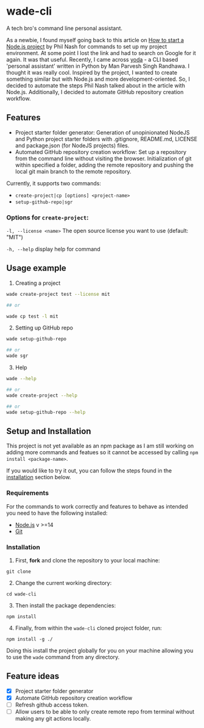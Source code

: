 # wade-cli
A tech bro's command line personal assistant.

As a newbie, I found myself going back to this article on [How to start a Node.js project](https://philna.sh/blog/2019/01/10/how-to-start-a-node-js-project/) by Phil Nash for commands to set up my project environment. At some point I lost the link and had to search on Google for it again. It was that useful. Recently, I came across [yoda](https://manparvesh.com/project/yoda/) - a CLI based 'personal assistant' written in Python by Man Parvesh Singh Randhawa. I thought it was really cool. Inspired by the project, I wanted to create something similar but with Node.js and more development-oriented. So, I decided to automate the steps Phil Nash talked about in the article with Node.js. Additionally, I decided to automate GitHub repository creation workflow.

## Features
- Project starter folder generator: Generation of unopinionated NodeJS and Python project starter folders with .gitignore, README.md, LICENSE and package.json (for NodeJS projects) files.
- Automated GitHub repository creation workflow: Set up a repository from the command line without visiting the browser. Initialization of git within specified a folder, adding the remote repository and pushing the local git main branch to the remote repository.

Currently, it supports two commands:
- `create-project|cp [options] <project-name>`
- `setup-github-repo|sgr`

### Options for `create-project`:
  
`-l, --license <name>` The open source license you want to use (default: "MIT")
  
`-h, --help` display help for command

## Usage example
1. Creating a project
```bash
wade create-project test --license mit

## or

wade cp test -l mit
```

2. Setting up GitHub repo
```bash
wade setup-github-repo

## or
wade sgr
```

3. Help
```bash
wade --help

## or
wade create-project --help

## or
wade setup-github-repo --help
```

## Setup and Installation
This project is not yet available as an npm package as I am still working on adding more commands and featues so it cannot be accessed by calling `npm install <package-name>`. 

If you would like to try it out, you can follow the steps found in the [installation](#installation) section below.

### Requirements
For the commands to work correctly and features to behave as intended you need to have the following installed:
- [Node.js](https://nodejs.org/en/download/) v >=14
- [Git](https://git-scm.com/downloads)

### Installation
1. First, **fork** and clone the repository to your local machine:
```
git clone 
```

2. Change the current working directory:
```
cd wade-cli
```

3. Then install the package dependencies:
```
npm install
```

4. Finally, from within the `wade-cli` cloned project folder, run:
```
npm install -g ./
```
Doing this install the project globally for you on your machine allowing you to use the `wade` command from any directory.

## Feature ideas
- [x] Project starter folder generator
- [x] Automate GitHub repository creation workflow
- [ ] Refresh github access token.
- [ ] Allow users to be able to only create remote repo from terminal without making any git actions locally.